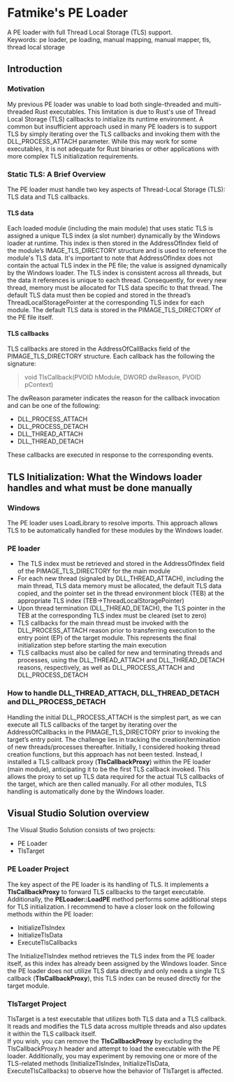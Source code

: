 # Fatmike's PE Loader

A PE loader with full Thread Local Storage (TLS) support.  
Keywords: pe loader, pe loading, manual mapping, manual mapper, tls, thread local storage

## Introduction

### Motivation

My previous PE loader was unable to load both single-threaded and multi-threaded Rust executables. This limitation is due to Rust's use of Thread Local Storage (TLS) callbacks to initialize its runtime environment. A common but insufficient approach used in many PE loaders is to support TLS by simply iterating over the TLS callbacks and invoking them with the DLL_PROCESS_ATTACH parameter. While this may work for some executables, it is not adequate for Rust binaries or other applications with more complex TLS initialization requirements.

### Static TLS: A Brief Overview

The PE loader must handle two key aspects of Thread-Local Storage (TLS): TLS data and TLS callbacks.

#### TLS data

Each loaded module (including the main module) that uses static TLS is assigned a unique TLS index (a slot number) dynamically by the Windows loader at runtime. This index is then stored in the AddressOfIndex field of the module’s IMAGE_TLS_DIRECTORY structure and is used to reference the module's TLS data. It's important to note that AddressOfIndex does not contain the actual TLS index in the PE file; the value is assigned dynamically by the Windows loader. The TLS index is consistent across all threads, but the data it references is unique to each thread. Consequently, for every new thread, memory must be allocated for TLS data specific to that thread. The default TLS data must then be copied and stored in the thread’s ThreadLocalStoragePointer at the corresponding TLS index for each module. The default TLS data is stored in the PIMAGE_TLS_DIRECTORY of the PE file itself.

#### TLS callbacks

TLS callbacks are stored in the AddressOfCallBacks field of the PIMAGE_TLS_DIRECTORY structure. Each callback has the following the signature:

> void TlsCallback(PVOID hModule, DWORD dwReason, PVOID pContext)

The dwReason parameter indicates the reason for the callback invocation and can be one of the following:

- DLL_PROCESS_ATTACH  
- DLL_PROCESS_DETACH  
- DLL_THREAD_ATTACH  
- DLL_THREAD_DETACH

These callbacks are executed in response to the corresponding events.

## TLS Initialization: What the Windows loader handles and what must be done manually

### Windows

The PE loader uses LoadLibrary to resolve imports. This approach allows TLS to be automatically handled for these modules by the Windows loader.

### PE loader

- The TLS index must be retrieved and stored in the AddressOfIndex field of the PIMAGE_TLS_DIRECTORY for the main module
- For each new thread (signaled by DLL_THREAD_ATTACH), including the main thread, TLS data memory must be allocated, the default TLS data copied, and the pointer set in the thread environment block (TEB) at the appropriate TLS index (TEB->ThreadLocalStoragePointer)
- Upon thread termination (DLL_THREAD_DETACH), the TLS pointer in the TEB at the corresponding TLS index must be cleared (set to zero)
- TLS callbacks for the main thread must be invoked with the DLL_PROCESS_ATTACH reason prior to transferring execution to the entry point (EP) of the target module. This represents the final initialization step before starting the main execution
- TLS callbacks must also be called for new and terminating threads and processes, using the DLL_THREAD_ATTACH and DLL_THREAD_DETACH reasons, respectively, as well as DLL_PROCESS_ATTACH and DLL_PROCESS_DETACH

### How to handle DLL_THREAD_ATTACH, DLL_THREAD_DETACH and DLL_PROCESS_DETACH

Handling the initial DLL_PROCESS_ATTACH is the simplest part, as we can execute all TLS callbacks of the target by iterating over the AddressOfCallbacks in the PIMAGE_TLS_DIRECTORY prior to invoking the target’s entry point. The challenge lies in tracking the creation/termination of new threads/processes thereafter. Initially, I considered hooking thread creation functions, but this approach has not been tested. Instead, I installed a TLS callback proxy (**TlsCallbackProxy**) within the PE loader (main module), anticipating it to be the first TLS callback invoked. This allows the proxy to set up TLS data required for the actual TLS callbacks of the target, which are then called manually. For all other modules, TLS handling is automatically done by the Windows loader.

## Visual Studio Solution overview

The Visual Studio Solution consists of two projects:
- PE Loader
- TlsTarget

### PE Loader Project

The key aspect of the PE loader is its handling of TLS. It implements a **TlsCallbackProxy** to forward TLS callbacks to the target executable. Additionally, the **PELoader::LoadPE** method performs some additional steps for TLS initialization. I recommend to have a closer look on the following methods within the PE loader:

- InitializeTlsIndex  
- InitializeTlsData  
- ExecuteTlsCallbacks  
  
The InitializeTlsIndex method retrieves the TLS index from the PE loader itself, as this index has already been assigned by the Windows loader. Since the PE loader does not utilize TLS data directly and only needs a single TLS callback (**TlsCallbackProxy**), this TLS index can be reused directly for the target module.

### TlsTarget Project

TlsTarget is a test executable that utilizes both TLS data and a TLS callback. It reads and modifies the TLS data across multiple threads and also updates it within the TLS callback itself.  
If you wish, you can remove the **TlsCallbackProxy** by excluding the TlsCallbackProxy.h header and attempt to load the executable with the PE loader. Additionally, you may experiment by removing one or more of the TLS-related methods (InitializeTlsIndex, InitializeTlsData, ExecuteTlsCallbacks) to observe how the behavior of TlsTarget is affected.
